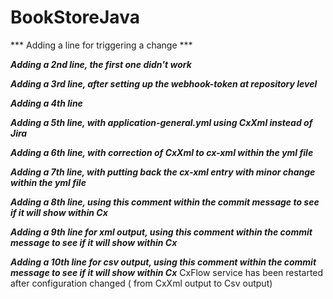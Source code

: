# BookStoreJava
*** Adding a line for triggering a change ***

***Adding a 2nd line, the first one didn't work***

***Adding a 3rd line, after setting up the webhook-token at repository level***

***Adding a 4th line***

***Adding a 5th line, with application-general.yml using CxXml instead of Jira***

***Adding a 6th line, with correction of CxXml to cx-xml within the yml file***

***Adding a 7th line, with putting back the cx-xml entry with minor change within the yml file***

***Adding a 8th line, using this comment within the commit message to see if it will show within Cx***

***Adding a 9th line for xml output, using this comment within the commit message to see if it will show within Cx***

***Adding a 10th line for csv output, using this comment within the commit message to see if it will show within Cx***
CxFlow service has been restarted after configuration changed ( from CxXml output to Csv output)
